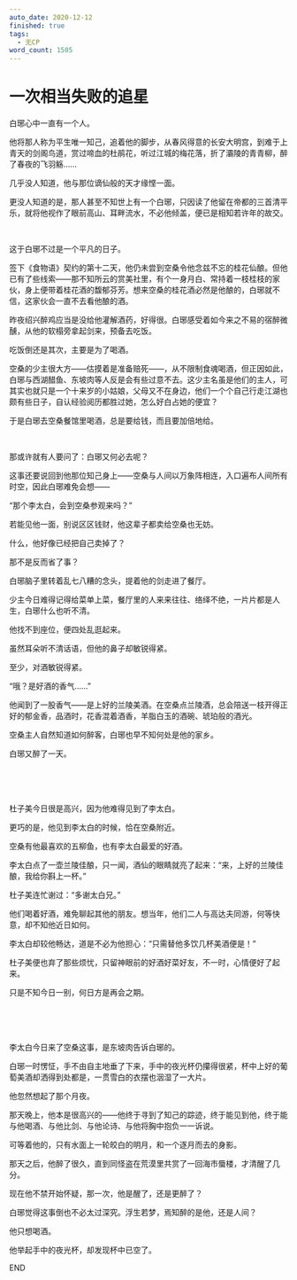 ```yaml
---
auto_date: 2020-12-12
finished: true
tags:
  - 无CP
word_count: 1505
---
```


# 一次相当失败的追星

白琊心中一直有一个人。

他将那人称为平生唯一知己，追着他的脚步，从春风得意的长安大明宫，到难于上青天的剑阁鸟道，赏过啼血的杜鹃花，听过江城的梅花落，折了灞陵的青青柳，醉了春夜的飞羽觞……

几乎没人知道，他与那位谪仙般的天才缘悭一面。

更没人知道的是，那人甚至不知世上有一个白琊，只因读了他留在帝都的三首清平乐，就将他视作了眼前高山、耳畔流水，不必他倾盖，便已是相知若许年的故交。

<br>

这于白琊不过是一个平凡的日子。

签下《食物语》契约的第十二天，他仍未尝到空桑令他念兹不忘的桂花仙酿。但他已有了些线索——那不知所云的赏美社里，有个一身月白、常持着一枝桂枝的家伙，身上便带着桂花酒的馥郁芬芳。想来空桑的桂花酒必然是他酿的，白琊就不信，这家伙会一直不去看他酿的酒。

昨夜绍兴醉鸡应当是没给他灌解酒药，好得很。白琊感受着如今来之不易的宿醉微醺，从他的软榻旁拿起剑来，预备去吃饭。

吃饭倒还是其次，主要是为了喝酒。

空桑的少主很大方——估摸着是准备赔死——，从不限制食魂喝酒，但正因如此，白琊与西湖醋鱼、东坡肉等人反是会有些过意不去。这少主名虽是他们的主人，可其实也就只是一个十来岁的小姑娘，父母又不在身边，他们一个个自己行走江湖也颇有些日子，自认经验阅历都胜过她，怎么好白占她的便宜？

于是白琊去空桑餐馆里喝酒，总是要给钱，而且要加倍地给。

<br>

那或许就有人要问了：白琊又何必去呢？

这事还要说回到他那位知己身上——空桑与人间以万象阵相连，入口遍布人间所有时空，因此白琊难免会想——

“那个李太白，会到空桑参观来吗？”

若能见他一面，别说区区钱财，他这辈子都卖给空桑也无妨。

什么，他好像已经把自己卖掉了？

那不是反而省了事？

白琊脑子里转着乱七八糟的念头，提着他的剑走进了餐厅。

少主今日难得记得给菜单上菜，餐厅里的人来来往往、络绎不绝，一片片都是人生，白琊什么也听不清。

他找不到座位，便四处乱逛起来。

虽然耳朵听不清话语，但他的鼻子却敏锐得紧。

至少，对酒敏锐得紧。

“哦？是好酒的香气……”

他闻到了一股香气——是上好的兰陵美酒。在空桑点兰陵酒，总会陪送一枝开得正好的郁金香，品酒时，花香混着酒香，羊脂白玉的酒碗、琥珀般的酒光。

空桑主人自然知道如何醉客，白琊也早不知何处是他的家乡。

白琊又醉了一天。

<br>

<br>

<br>

杜子美今日很是高兴，因为他难得见到了李太白。

更巧的是，他见到李太白的时候，恰在空桑附近。

空桑有他最喜欢的五柳鱼，也有李太白最爱的好酒。

李太白点了一壶兰陵佳酿，只一闻，酒仙的眼睛就亮了起来：“来，上好的兰陵佳酿，我给你斟上一杯。”

杜子美连忙谢过：“多谢太白兄。”

他们喝着好酒，难免聊起其他的朋友。想当年，他们二人与高达夫同游，何等快意，却不知他近日如何。

李太白却较他畅达，道是不必为他担心：“只需替他多饮几杯美酒便是！”

杜子美便也弃了那些烦忧，只留神眼前的好酒好菜好友，不一时，心情便好了起来。

只是不知今日一别，何日方是再会之期。

<br>

<br>

<br>

李太白今日来了空桑这事，是东坡肉告诉白琊的。

白琊一时愣怔，手不由自主地垂了下来，手中的夜光杯仍攥得很紧，杯中上好的葡萄美酒却洒得到处都是，一贯雪白的衣摆也洇湿了一大片。

他忽然想起了那个月夜。

那天晚上，他本是很高兴的——他终于寻到了知己的踪迹，终于能见到他，终于能与他喝酒、与他比剑、与他论诗、与他将胸中抱负一一诉说。

可等着他的，只有水面上一轮皎白的明月，和一个逐月而去的身影。

那天之后，他醉了很久，直到同怪盗在荒漠里共赏了一回海市蜃楼，才清醒了几分。

现在他不禁开始怀疑，那一次，他是醒了，还是更醉了？

白琊觉得这事倒也不必太过深究。浮生若梦，焉知醉的是他，还是人间？

他只想喝酒。

他举起手中的夜光杯，却发现杯中已空了。

END
